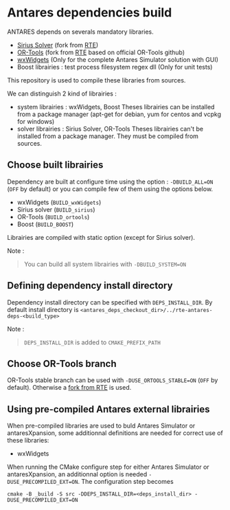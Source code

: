 # Antares dependencies build

 ANTARES depends on severals mandatory libraries. 
 - [Sirius Solver](https://github.com/AntaresSimulatorTeam/sirius-solver/tree/Antares_VCPKG) (fork from [RTE](https://github.com/rte-france/sirius-solver/tree/Antares_VCPKG))
 - [OR-Tools](https://github.com/AntaresSimulatorTeam/or-tools/tree/rte_dev_sirius) (fork from [RTE](https://github.com/rte-france/or-tools/tree/rte_dev_sirius) based on official OR-Tools github)
 - [wxWidgets](https://github.com/wxWidgets/wxWidgets)
 (Only for the complete Antares Simulator solution with GUI)
 - Boost librairies : test process filesystem regex dll (Only for unit tests)

This repository is used to compile these libraries from sources.

We can distinguish 2 kind of librairies :
- system librairies : wxWidgets, Boost
Theses librairies can be installed from a package manager (apt-get for debian, yum for centos and vcpkg for windows)
- solver librairies : Sirius Solver, OR-Tools
Theses librairies can't be installed from a package manager. They must be compiled from sources.

## Choose built librairies
Dependency are built at configure time using the option : `-DBUILD_ALL=ON` (`OFF` by default) or you can compile few of them using the options below.

* wxWidgets (`BUILD_wxWidgets`)
* Sirius solver (`BUILD_sirius`)
* OR-Tools (`BUILD_ortools`)
* Boost (`BUILD_BOOST`)

Librairies are compiled with static option (except for Sirius solver).

Note :
> You can build all system librairies with `-DBUILD_SYSTEM=ON`


## Defining dependency install directory
Dependency install directory can be specified with `DEPS_INSTALL_DIR`. By default install directory is `<antares_deps_checkout_dir>/../rte-antares-deps-<build_type>`

Note :
> `DEPS_INSTALL_DIR` is added to `CMAKE_PREFIX_PATH`

## Choose OR-Tools branch
OR-Tools stable branch can be used with `-DUSE_ORTOOLS_STABLE=ON` (`OFF` by default).
Otherwise a [fork from RTE](https://github.com/AntaresSimulatorTeam/or-tools/tree/rte_dev_sirius) is used.

## Using pre-compiled Antares external librairies
When pre-compiled libraries are used to buld Antares Simulator or antaresXpansion, some additionnal definitions are needed for correct use of these libraries:
- wxWidgets

When running the CMake configure step for either Antares Simulator or antaresXpansion, an additionnal option is needed `-DUSE_PRECOMPILED_EXT=ON`. 
The configuration step becomes

`cmake -B _build -S src -DDEPS_INSTALL_DIR=<deps_install_dir> -DUSE_PRECOMPILED_EXT=ON`
